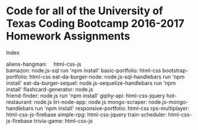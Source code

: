 # Code for all of the University of Texas Coding Bootcamp 2016-2017 Homework Assignments
Index

aliens-hangman:&emsp;         html-css-js<br />
bamazon:                node.js-sql                    run 'npm install'
basic-portfolio:        html-css
bootstrap-portfolio:    html-css
eat-da-burger-node:     node.js-sql-handlebars         run 'npm install'
eat-da-burger-sequel:   node.js-sequelize-handlebars   run 'npm install'
flashcard-generator:    node.js                        
friend-finder:          node.js                        run 'npm install'
giphy-api:              html-css-jquery
hot-restaurant:         node.js
liri-node-app:          node.js
mongo-scraper:          node.js-mongo-handlebars       run 'npm install'
responsive-portfolio:   html-css
rps-multiplayer:        html-css-js-firebase
simple-rpg:             html-css-jquery
train-scheduler:        html-css-js-firebase
trivia-game:            html-css-js

